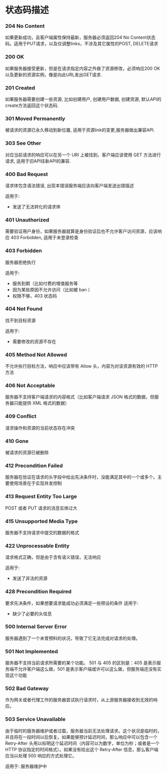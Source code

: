 # 状态码描述

### 204 No Content

如果更新成功，且客户端属性保持最新，服务器必须返回204 No Content状态码。适用于PUT请求，以及仅调整links，不涉及其它属性的POST, DELETE请求

### 200 OK

如果服务器接受更新，但是在请求指定内容之外做了资源修改，必须响应200 OK以及更新的资源实例，像是向此URL发出GET请求.

### 201 Created

如果服务器需要创建一些资源, 比如创建用户, 创建用户数据, 创建资源, 默认API的create方法返回这个状态码.

### 301 Moved Permanently

被请求的资源已永久移动到新位置, 适用于资源link的变更,服务器做出兼容API.

### 303 See Other

对应当前请求的响应可以在另一个 URI 上被找到，客户端应该使用 GET 方法进行请求, 适用于旧API往新API的兼容.

### 400 Bad Request

请求体包含语法错误, 出现本错误服务端应该向客户端发送出错描述

适用于:
- 发送了无法转化的请求体

### 401 Unauthorized

需要验证用户身份，如果服务器就算是身份验证后也不允许客户访问资源，应该响应 403 Forbidden, 适用于未登录检查

### 403 Forbidden

服务器拒绝执行

适用于:
- 服务到期（比如付费的增值服务等
- 因为某些原因不允许访问（比如被 ban ）
- 权限不够，403 状态码

### 404 Not Found

找不到目标资源

适用于:
- 需要修改的资源不存在

### 405 Method Not Allowed

不允许执行目标方法，响应中应该带有 Allow 头，内容为对该资源有效的 HTTP 方法

### 406 Not Acceptable

服务器不支持客户端请求的内容格式（比如客户端请求 JSON 格式的数据，但服务器只能提供 XML 格式的数据）

### 409 Conflict

请求操作和资源的当前状态存在冲突

### 410 Gone

被请求的资源已被删除

### 412 Precondition Failed

服务器在验证在请求的头字段中给出先决条件时，没能满足其中的一个或多个。主要使用场景在于实现并发控制

### 413 Request Entity Too Large

POST 或者 PUT 请求的消息实体过大

### 415 Unsupported Media Type

服务器不支持请求中提交的数据的格式

### 422 Unprocessable Entity

请求格式正确，但是由于含有语义错误，无法响应


适用于:
- 发送了非法的资源

### 428 Precondition Required

要求先决条件，如果想要请求能成功必须满足一些预设的条件
适用于:
- 缺少了必要的头信息


### 500 Internal Server Error

服务器遇到了一个未曾预料的状况，导致了它无法完成对请求的处理。

### 501 Not Implemented

服务器不支持当前请求所需要的某个功能。
501 与 405 的区别是：405 是表示服务端不允许客户端这么做，501 是表示客户端或许可以这么做，但服务端还没有实现这个功能

### 502 Bad Gateway

作为网关或者代理工作的服务器尝试执行请求时，从上游服务器接收到无效的响应。

### 503 Service Unavailable

由于临时的服务器维护或者过载，服务器当前无法处理请求。这个状况是临时的，并且将在一段时间以后恢复。如果能够预计延迟时间，那么响应中可以包含一个 Retry-After 头用以标明这个延迟时间（内容可以为数字，单位为秒；或者是一个 HTTP 协议指定的时间格式）。如果没有给出这个 Retry-After 信息，那么客户端应当以处理 500 响应的方式处理它。

适用于: 服务器维护中
